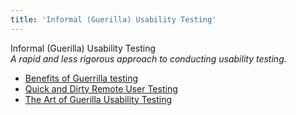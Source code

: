 ```yaml
---
title: 'Informal (Guerilla) Usability Testing'
---
```


Informal (Guerilla) Usability Testing  
_A rapid and less rigorous approach to conducting usability testing._

*   [Benefits of Guerrilla testing](http://stamfordinteractive.com.au/archive2014/conversations/benefits-of-guerrilla-testing/)  
*   [Quick and Dirty Remote User Testing](http://alistapart.com/article/quick-and-dirty-remote-user-testing)  
*   [The Art of Guerilla Usability Testing](http://www.uxbooth.com/articles/the-art-of-guerilla-usability-testing/)  
